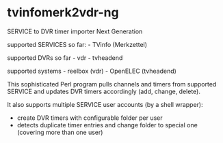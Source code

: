 tvinfomerk2vdr-ng
=================

SERVICE to DVR timer importer Next Generation

supported SERVICES so far:
	- TVinfo (Merkzettel)

supported DVRs so far
	- vdr
	- tvheadend

supported systems
	- reelbox (vdr)
	- OpenELEC (tvheadend)


This sophisticated Perl program pulls channels and timers from supported SERVICE and updates DVR timers accordingly (add, change, delete).

It also supports multiple SERVICE user accounts (by a shell wrapper):
 - create DVR timers with configurable folder per user
 - detects duplicate timer entries and change folder to special one (covering more than one user)
